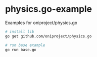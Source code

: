 physics.go-example
==================

Examples for oniproject/physics.go

```bash
# install lib
go get github.com/oniproject/physics.go

# run base example
go run base.go

```
